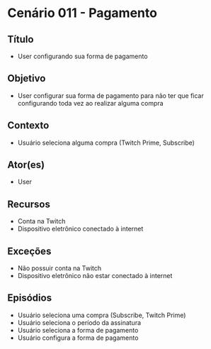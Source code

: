 # Cenário 011 - Pagamento

## Título
* User configurando sua forma de pagamento

## Objetivo
* User configurar sua forma de pagamento para não ter que ficar configurando toda vez ao realizar alguma compra

## Contexto
* Usuário seleciona alguma compra (Twitch Prime, Subscribe)

## Ator(es)
* User

## Recursos
* Conta na Twitch
* Dispositivo eletrônico conectado à internet

## Exceções
* Não possuir conta na Twitch
* Dispositivo eletrônico não estar conectado à internet

## Episódios
* Usuário seleciona uma compra (Subscribe, Twitch Prime)
* Usuário seleciona o período da assinatura
* Usuário seleciona a forma de pagamento
* Usuário configura a forma de pagamento
